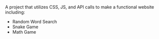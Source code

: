 A project that utilizes CSS, JS, and API calls to make a functional website including:
- Random Word Search
- Snake Game
- Math Game
